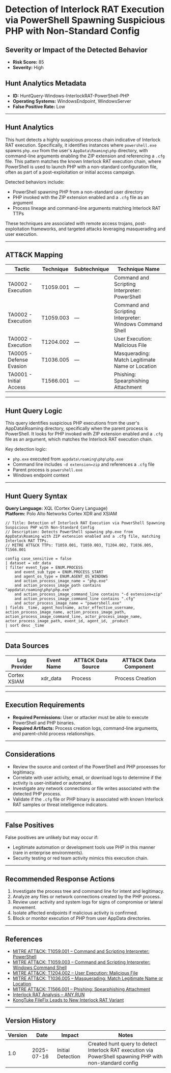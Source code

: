 # Detection of Interlock RAT Execution via PowerShell Spawning Suspicious PHP with Non-Standard Config

## Severity or Impact of the Detected Behavior
- **Risk Score:** 85
- **Severity:** High

## Hunt Analytics Metadata

- **ID:** HuntQuery-Windows-InterlockRAT-PowerShell-PHP
- **Operating Systems:** WindowsEndpoint, WindowsServer
- **False Positive Rate:** Low

---

## Hunt Analytics

This hunt detects a highly suspicious process chain indicative of Interlock RAT execution. Specifically, it identifies instances where `powershell.exe` spawns `php.exe` from the user's `AppData\Roaming\php` directory, with command-line arguments enabling the ZIP extension and referencing a `.cfg` file. This pattern matches the known Interlock RAT execution chain, where PowerShell is used to launch PHP with a non-standard configuration file, often as part of a post-exploitation or initial access campaign.

Detected behaviors include:

- PowerShell spawning PHP from a non-standard user directory
- PHP invoked with the ZIP extension enabled and a `.cfg` file as an argument
- Process lineage and command-line arguments matching Interlock RAT TTPs

These techniques are associated with remote access trojans, post-exploitation frameworks, and targeted attacks leveraging masquerading and user execution.

---

## ATT&CK Mapping

| Tactic                        | Technique   | Subtechnique | Technique Name                                 |
|------------------------------|-------------|--------------|-----------------------------------------------|
| TA0002 - Execution           | T1059.001   | —            | Command and Scripting Interpreter: PowerShell |
| TA0002 - Execution           | T1059.003   | —            | Command and Scripting Interpreter: Windows Command Shell |
| TA0002 - Execution           | T1204.002   | —            | User Execution: Malicious File                |
| TA0005 - Defense Evasion     | T1036.005   | —            | Masquerading: Match Legitimate Name or Location |
| TA0001 - Initial Access      | T1566.001   | —            | Phishing: Spearphishing Attachment            |

---

## Hunt Query Logic

This query identifies suspicious PHP executions from the user's AppData\Roaming directory, specifically when the parent process is PowerShell. It looks for PHP invoked with ZIP extension enabled and a `.cfg` file as an argument, which matches the Interlock RAT execution chain.

Key detection logic:

- `php.exe` executed from `appdata\roaming\php\php.exe`
- Command line includes `-d extension=zip` and references a `.cfg` file
- Parent process is `powershell.exe`
- Windows endpoint context

---

## Hunt Query Syntax

**Query Language:** XQL (Cortex Query Language)  
**Platform:** Polo Alto Networks Cortex XDR and XSIAM

```xql
// Title: Detection of Interlock RAT Execution via PowerShell Spawning Suspicious PHP with Non-Standard Config
// Description: Detects PowerShell spawning php.exe from AppData\Roaming with ZIP extension enabled and a .cfg file, matching Interlock RAT TTPs.
// MITRE ATT&CK TTPs: T1059.001, T1059.003, T1204.002, T1036.005, T1566.001

config case_sensitive = false 
| dataset = xdr_data 
| filter event_type = ENUM.PROCESS 
    and event_sub_type = ENUM.PROCESS_START 
    and agent_os_type = ENUM.AGENT_OS_WINDOWS 
    and action_process_image_name = "php.exe" 
    and action_process_image_path contains "appdata\roaming\php\php.exe" 
    and action_process_image_command_line contains "-d extension=zip" 
    and action_process_image_command_line contains ".cfg" 
    and actor_process_image_name = "powershell.exe" 
| fields _time, agent_hostname, actor_effective_username, action_process_image_name, action_process_image_path, action_process_image_command_line, actor_process_image_name, actor_process_image_path, event_id, agent_id, _product 
| sort desc _time  
```

---

## Data Sources

| Log Provider   | Event Name       | ATT&CK Data Source  | ATT&CK Data Component  |
|----------------|------------------|---------------------|------------------------|
| Cortex XSIAM   | xdr_data         | Process             | Process Creation       |

---

## Execution Requirements

- **Required Permissions:** User or attacker must be able to execute PowerShell and PHP binaries.
- **Required Artifacts:** Process creation logs, command-line arguments, and parent-child process relationships.

---

## Considerations

- Review the source and context of the PowerShell and PHP processes for legitimacy.
- Correlate with user activity, email, or download logs to determine if the activity is user-initiated or automated.
- Investigate any network connections or file writes associated with the detected PHP process.
- Validate if the `.cfg` file or PHP binary is associated with known Interlock RAT samples or threat intelligence indicators.

---

## False Positives

False positives are unlikely but may occur if:

- Legitimate automation or development tools use PHP in this manner (rare in enterprise environments).
- Security testing or red team activity mimics this execution chain.

---

## Recommended Response Actions

1. Investigate the process tree and command line for intent and legitimacy.
2. Analyze any files or network connections created by the PHP process.
3. Review user activity and system logs for signs of compromise or lateral movement.
4. Isolate affected endpoints if malicious activity is confirmed.
5. Block or monitor execution of PHP from user AppData directories.

---

## References

- [MITRE ATT&CK: T1059.001 – Command and Scripting Interpreter: PowerShell](https://attack.mitre.org/techniques/T1059/001/)
- [MITRE ATT&CK: T1059.003 – Command and Scripting Interpreter: Windows Command Shell](https://attack.mitre.org/techniques/T1059/003/)
- [MITRE ATT&CK: T1204.002 – User Execution: Malicious File](https://attack.mitre.org/techniques/T1204/002/)
- [MITRE ATT&CK: T1036.005 – Masquerading: Match Legitimate Name or Location](https://attack.mitre.org/techniques/T1036/005/)
- [MITRE ATT&CK: T1566.001 – Phishing: Spearphishing Attachment](https://attack.mitre.org/techniques/T1566/001/)
- [Interlock RAT Analysis – ANY.RUN](https://any.run/malware-trends/interlock)
- [KongTuke FileFix Leads to New Interlock RAT Variant](https://thedfirreport.com/2025/07/14/kongtuke-filefix-leads-to-new-interlock-rat-variant/)

---

## Version History

| Version | Date       | Impact            | Notes                                                                                      |
|---------|------------|-------------------|--------------------------------------------------------------------------------------------|
| 1.0     | 2025-07-16 | Initial Detection | Created hunt query to detect Interlock RAT execution via PowerShell spawning PHP with non-standard config |
